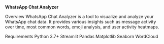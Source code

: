 **WhatsApp Chat Analyzer**

Overview
WhatsApp Chat Analyzer is a tool to visualize and analyze your WhatsApp chat data. It provides various insights such as message activity over time, most common words, emoji analysis, and user activity heatmaps.

Requirements
Python 3.7+
Streamlit
Pandas
Matplotlib
Seaborn
WordCloud

